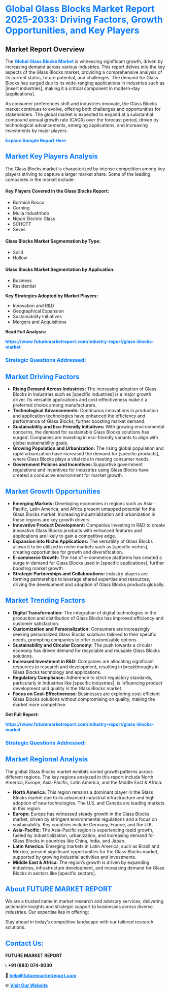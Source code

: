 <h1 style="color: #007BFF;">Global Glass Blocks Market Report 2025-2033: Driving Factors, Growth Opportunities, and Key Players</h1>

<section id="overview">
<h2>Market Report Overview</h2>
<p>The <a href="https://www.futuremarketreport.com/industry-report/glass-blocks-market" style="color: #007BFF; text-decoration: none;"><strong>Global Glass Blocks Market</strong></a> is witnessing significant growth, driven by increasing demand across various industries. This report delves into the key aspects of the Glass Blocks market, providing a comprehensive analysis of its current status, future potential, and challenges. The demand for Glass Blocks has surged due to its wide-ranging applications in industries such as [insert industries], making it a critical component in modern-day [applications].</p>
<p>As consumer preferences shift and industries innovate, the Glass Blocks market continues to evolve, offering both challenges and opportunities for stakeholders. The global market is expected to expand at a substantial compound annual growth rate (CAGR) over the forecast period, driven by technological advancements, emerging applications, and increasing investments by major players.</p>
</section>

<section id="overview">
<p><a href="https://www.futuremarketreport.com/request-sample/reportId=85188" style="color: #007BFF; text-decoration: none;"><strong>Explore Sample Report Here</strong></a></p>
</section>

<section id="key-players">
<h2 style="color: #007BFF;">Market Key Players Analysis</h2>
<p>The Glass Blocks market is characterized by intense competition among key players striving to capture a larger market share. Some of the leading companies in the market include:</p>
<h4>Key Players Covered in the Glass Blocks Report:</h4>
<ul><li>Bormioli Rocco</li><li>Corning</li><li>Mulia Industrindo</li><li>Nipon Electric Glass</li><li>SCHOTT</li><li>Seves</li></ul>
<h4>Glass Blocks Market Segmentation by Type:</h4>
<ul><li>Solid</li><li>Hollow</li></ul>

<h4>Glass Blocks Market Segmentation by Application:</h4>
<ul><li>Business</li><li>Residential</li></ul>
<p><strong>Key Strategies Adopted by Market Players:</strong></p>
<ul>
<li>Innovation and R&D</li>
<li>Geographical Expansion</li>
<li>Sustainability Initiatives</li>
<li>Mergers and Acquisitions</li>
</ul>
</section>

<section>
<p><strong>Read Full Analysis: </strong></p><a href="https://www.futuremarketreport.com/industry-report/glass-blocks-market" style="color: #007BFF; text-decoration: none;"><strong>https://www.futuremarketreport.com/industry-report/glass-blocks-market</strong></a>
<h3 style="color: #007BFF;">Strategic Questions Addressed:</h3>
</section>

<section id="driving-factors">
<h2 style="color: #007BFF;">Market Driving Factors</h2>
<ul>
<li><strong>Rising Demand Across Industries:</strong> The increasing adoption of Glass Blocks in industries such as [specific industries] is a major growth driver. Its versatile applications and cost-effectiveness make it a preferred choice among manufacturers.</li>
<li><strong>Technological Advancements:</strong> Continuous innovations in production and application technologies have enhanced the efficiency and performance of Glass Blocks, further boosting market demand.</li>
<li><strong>Sustainability and Eco-Friendly Initiatives:</strong> With growing environmental concerns, the demand for sustainable Glass Blocks solutions has surged. Companies are investing in eco-friendly variants to align with global sustainability goals.</li>
<li><strong>Growing Population and Urbanization:</strong> The rising global population and rapid urbanization have increased the demand for [specific products], where Glass Blocks plays a vital role in meeting consumer needs.</li>
<li><strong>Government Policies and Incentives:</strong> Supportive government regulations and incentives for industries using Glass Blocks have created a conducive environment for market growth.</li>
</ul>
</section>

<section id="growth-opportunities">
<h2 style="color: #007BFF;">Market Growth Opportunities</h2>
<ul>
<li><strong>Emerging Markets:</strong> Developing economies in regions such as Asia-Pacific, Latin America, and Africa present untapped potential for the Glass Blocks market. Increasing industrialization and urbanization in these regions are key growth drivers.</li>
<li><strong>Innovative Product Development:</strong> Companies investing in R&D to create innovative Glass Blocks products with enhanced features and applications are likely to gain a competitive edge.</li>
<li><strong>Expansion into Niche Applications:</strong> The versatility of Glass Blocks allows it to be utilized in niche markets such as [specific niches], creating opportunities for growth and diversification.</li>
<li><strong>E-commerce Growth:</strong> The rise of e-commerce platforms has created a surge in demand for Glass Blocks used in [specific applications], further boosting market growth.</li>
<li><strong>Strategic Partnerships and Collaborations:</strong> Industry players are forming partnerships to leverage shared expertise and resources, driving the development and adoption of Glass Blocks products globally.</li>
</ul>
</section>

<section id="trending-factors">
<h2 style="color: #007BFF;">Market Trending Factors</h2>
<ul>
<li><strong>Digital Transformation:</strong> The integration of digital technologies in the production and distribution of Glass Blocks has improved efficiency and customer satisfaction.</li>
<li><strong>Customization and Personalization:</strong> Consumers are increasingly seeking personalized Glass Blocks solutions tailored to their specific needs, prompting companies to offer customizable options.</li>
<li><strong>Sustainability and Circular Economy:</strong> The push towards a circular economy has driven demand for recyclable and reusable Glass Blocks solutions.</li>
<li><strong>Increased Investment in R&D:</strong> Companies are allocating significant resources to research and development, resulting in breakthroughs in Glass Blocks technology and applications.</li>
<li><strong>Regulatory Compliance:</strong> Adherence to strict regulatory standards, particularly in industries like [specific industries], is influencing product development and quality in the Glass Blocks market.</li>
<li><strong>Focus on Cost-Effectiveness:</strong> Businesses are exploring cost-efficient Glass Blocks solutions without compromising on quality, making the market more competitive.</li>
</ul>
</section>

<section>
<p><strong>Get Full Report: </strong></p><a href="https://www.futuremarketreport.com/industry-report/glass-blocks-market" style="color: #007BFF; text-decoration: none;"><strong>https://www.futuremarketreport.com/industry-report/glass-blocks-market</strong></a>
<h3 style="color: #007BFF;">Strategic Questions Addressed:</h3>
</section>


<section id="regional-analysis">
<h2 style="color: #007BFF;">Market Regional Analysis</h2>
<p>The global Glass Blocks market exhibits varied growth patterns across different regions. The key regions analyzed in this report include North America, Europe, Asia-Pacific, Latin America, and the Middle East & Africa:</p>
<ul>
<li><strong>North America:</strong> This region remains a dominant player in the Glass Blocks market due to its advanced industrial infrastructure and high adoption of new technologies. The U.S. and Canada are leading markets in this region.</li>
<li><strong>Europe:</strong> Europe has witnessed steady growth in the Glass Blocks market, driven by stringent environmental regulations and a focus on sustainability. Key countries include Germany, France, and the U.K.</li>
<li><strong>Asia-Pacific:</strong> The Asia-Pacific region is experiencing rapid growth, fueled by industrialization, urbanization, and increasing demand for Glass Blocks in countries like China, India, and Japan.</li>
<li><strong>Latin America:</strong> Emerging markets in Latin America, such as Brazil and Mexico, present significant opportunities for the Glass Blocks market, supported by growing industrial activities and investments.</li>
<li><strong>Middle East & Africa:</strong> The region’s growth is driven by expanding industries, infrastructure development, and increasing demand for Glass Blocks in sectors like [specific sectors].</li>
</ul>
</section>

<footer>
<h2 style="color: #007BFF;">About FUTURE MARKET REPORT</h2>
<p>We are a trusted name in market research and advisory services, delivering actionable insights and strategic support to businesses across diverse industries. Our expertise lies in offering:</p>

<p>Stay ahead in today’s competitive landscape with our tailored research solutions.</p>

<h2 style="color: #007BFF;">Contact Us:</h2>
<p><strong>FUTURE MARKET REPORT</strong></p>
<p>📞 <strong>+91 (883) 074-8030</strong></p>
<p>📧 <strong><a href="mailto:help@futuremarketreport.com" style="color: #007BFF;">help@futuremarketreport.com</a></strong></p>
<p>🌐 <strong><a href="https://www.futuremarketreport.com/" style="color: #007BFF;">Visit Our Website</a></strong></p>
</footer>